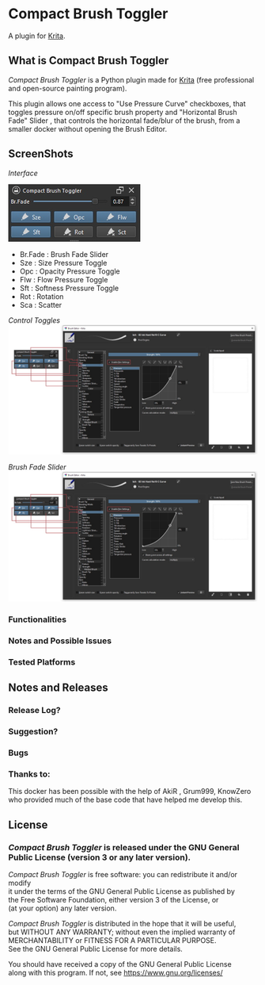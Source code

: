 # Compact Brush Toggler

A plugin for [Krita](https://krita.org).


## What is Compact Brush Toggler 

*Compact Brush Toggler* is a Python plugin made for [Krita](https://krita.org) (free professional and open-source painting program). 

This plugin allows one access to "Use Pressure Curve" checkboxes, that toggles pressure on/off specific brush property and "Horizontal Brush Fade" Slider , that controls the horizontal fade/blur of the brush, from a smaller docker without opening the Brush Editor. 

## ScreenShots 

*Interface*

![Interface](./screenshots/ui.jpeg)
 
- Br.Fade   : Brush Fade Slider
- Sze       : Size Pressure Toggle
- Opc       : Opacity Pressure Toggle
- Flw       : Flow Pressure Toggle
- Sft       : Softness Pressure Toggle
- Rot       : Rotation
- Sca       : Scatter

*Control Toggles*
![Use Pressure Curve Toggles](./screenshots/ui-brushtoggler.jpeg)


*Brush Fade Slider*
![Brush Fade Slider](./screenshots/ui-brushtoggler.jpeg)


### Functionalities


### Notes and Possible Issues


### Tested Platforms


## Notes and Releases

### Release Log?

### Suggestion?

### Bugs

### Thanks to:
This docker has been possible with the help of AkiR , Grum999, KnowZero 
who provided much of the base code that have helped me develop this.               

## License

### *Compact Brush Toggler* is released under the GNU General Public License (version 3 or any later version).

*Compact Brush Toggler* is free software: you can redistribute it and/or modify        
it under the terms of the GNU General Public License as published by        
the Free Software Foundation, either version 3 of the License, or           
(at your option) any later version.                                         
    
*Compact Brush Toggler* is distributed in the hope that it will be useful,             
but WITHOUT ANY WARRANTY; without even the implied warranty of              
MERCHANTABILITY or FITNESS FOR A PARTICULAR PURPOSE.                         
See the GNU General Public License for more details.                        

You should have received a copy of the GNU General Public License           
along with this program. If not, see https://www.gnu.org/licenses/                                   



                            
 
